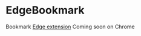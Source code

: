 # EdgeBookmark
Bookmark
[Edge extension](https://nightfury874.github.io/EdgeBookmark/)
Coming soon on Chrome 
